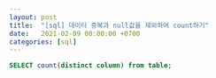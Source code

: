 ```yaml
---
layout: post
title:  "[sql] 데이터 중복과 null값을 제외하여 count하기"
date:   2021-02-09 00:00:00 +0700
categories: [sql]
---
```


```sql
SELECT count(distinct column) from table;
```
